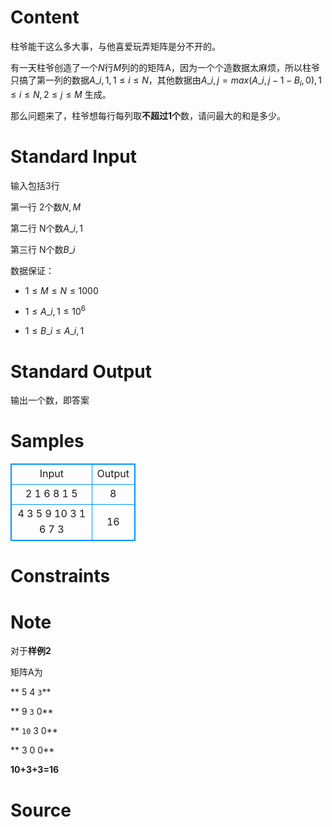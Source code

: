 
# Content

柱爷能干这么多大事，与他喜爱玩弄矩阵是分不开的。

有一天柱爷创造了一个$N$行$M$列的的矩阵A，因为一个个造数据太麻烦，所以柱爷只搞了第一列的数据$A\_{i,1},1 \leq i \leq N$，其他数据由$A\_{i,j}=max(A\_{i,j-1}-B_i,0),1 \leq i \leq N,2 \leq j \leq M$ 生成。

那么问题来了，柱爷想每行每列取**不超过1个**数，请问最大的和是多少。

# Standard Input

输入包括3行

第一行 2个数$N,M$

第二行 N个数$A\_{i,1}$

第三行 N个数$B\_i$

数据保证：

* $1 \leq M \leq N \leq 1000$

* $1 \leq A\_{i,1} \leq 10^6$

* $1 \leq B\_i \leq A\_{i,1}$

# Standard Output

输出一个数，即答案

# Samples

<style>
        table,table tr th, table tr td { border:1px solid #0094ff; }
        table { width: 200px; min-height: 25px; line-height: 25px; text-align: center; border-collapse: collapse;}   
    </style>
<table>
	<tr>
		<td>Input</td>
		<td>Output</td>
	</tr>
<tr><td>2 1
6 8 
1 5 </td><td>8</td></tr><tr><td>4 3
5 9 10 3 
1 6 7 3 </td><td>16</td></tr></table>


# Constraints



# Note

对于**样例2**

矩阵A为

**	5	4	`3`**

**	9	`3`	0**

**	`10` 	3	0**

**	3  	0	0**

**10+3+3=16**

# Source


